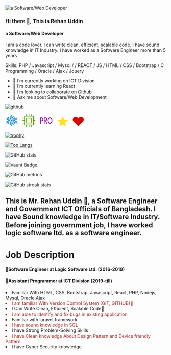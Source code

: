 ![a Software/Web Developer](https://file-chittagong.portal.gov.bd/uploads/5c36ad4a-7a54-44d6-bc67-37e132cfbe46//642/28c/426/64228c426caf0228279584.jpg)
### Hi there 👋, This is Rehan Uddin
#### a Software/Web Developer


I am a code lover. I can write clean, efficient, scalable code. I have sound knowledge in IT Industry. I have worked as a Software Engineer more than 5 years

Skills: PHP / Javascript / Mysql /  / REACT / JS / HTML / CSS / Bootstrap / C Programming / Oracle / Ajax / Jquery

- 🔭 I’m currently working on ICT Division 
- 🌱 I’m currently learning React 
- 👯 I’m looking to collaborate on Github 
- 💬 Ask me about Software/Web Development 


[<img src='https://cdn.jsdelivr.net/npm/simple-icons@3.0.1/icons/github.svg' alt='github' height='40'>](https://github.com/rehanuddin1991)  

<a href='https://archiveprogram.github.com/'><img src='https://raw.githubusercontent.com/acervenky/animated-github-badges/master/assets/acbadge.gif' width='40' height='40'></a> <a href='https://docs.github.com/en/developers'><img src='https://raw.githubusercontent.com/acervenky/animated-github-badges/master/assets/devbadge.gif' width='40' height='40'></a> <a href='https://github.com/pricing'><img src='https://raw.githubusercontent.com/acervenky/animated-github-badges/master/assets/pro.gif' width='40' height='40'></a> <a href='https://stars.github.com/'><img src='https://raw.githubusercontent.com/acervenky/animated-github-badges/master/assets/starbadge.gif' width='35' height='35'></a> <a href='https://docs.github.com/en/github/supporting-the-open-source-community-with-github-sponsors'><img src='https://raw.githubusercontent.com/acervenky/animated-github-badges/master/assets/sponsorbadge.gif' width='35' height='35'></a> 

[![trophy](https://github-profile-trophy.vercel.app/?username=rehanuddin1991)](https://github.com/ryo-ma/github-profile-trophy)

[![Top Langs](https://github-readme-stats.vercel.app/api/top-langs/?username=rehanuddin1991)](https://github.com/anuraghazra/github-readme-stats)

![GitHub stats](https://github-readme-stats.vercel.app/api?username=rehanuddin1991&show_icons=true)  

![Vaunt Badge](https://api.vaunt.dev/v1/github/entities/rehanuddin1991/contributions?format=svg&private=false)  

![GitHub metrics](https://metrics.lecoq.io/rehanuddin1991)  

![GitHub streak stats](https://streak-stats.demolab.com/?user=rehanuddin1991)  



<h2> This is Mr. Rehan Uddin
🥰, a Software Engineer and Government ICT Officials of Bangladesh. I have Sound knowledge in IT/Software Industry. Before joining government job, I have worked logic software ltd. as a software engineer. <h2>  
<h1>Job Description</h1>
            <h4>
🥰Software Engineer at Logic Software Ltd. (2016-2019)</h4>
            <h4> 
🥰Assistant Programmer at ICT Division (2019-till)</h4>

<li>Familiar With HTML, CSS, Bootstrap, Javascript, React, PHP, Nodejs, Mysql, Oracle,Ajax</li>
                <li style="color:brown;">I am familiar With Version Control System (GIT, GITHUB)🤍</li>
                <li>I Can Write Clean, Efficient, Scalable Code🤍</li>
                <li style="color:brown;">I am able to identify and fix bugs in existing application</li>
                <li>Familiar with laravel framework</li>
                <li style="color:brown;">I have sound knowledge in SQL</li>
                <li>I have Strong Problem-Solving Skills</li>
                <li style="color:brown;">I have Clean knowledge About Design Pattern and Device friendly Pattern</li>
                <li>I have Cyber Security knowledge</li>
